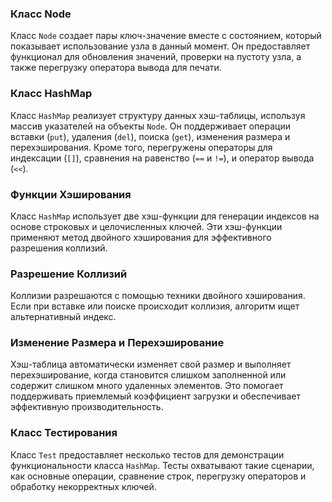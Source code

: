 ### Класс Node
Класс `Node` создает пары ключ-значение вместе с состоянием, который показывает использование узла в данный момент. Он предоставляет функционал для обновления значений, проверки на пустоту узла, а также перегрузку оператора вывода для печати.

### Класс HashMap
Класс `HashMap` реализует структуру данных хэш-таблицы, используя массив указателей на объекты `Node`. Он поддерживает операции вставки (`put`), удаления (`del`), поиска (`get`), изменения размера и перехэширования. Кроме того, перегружены операторы для индексации (`[]`), сравнения на равенство (`==` и `!=`), и оператор вывода (`<<`).

### Функции Хэширования
Класс `HashMap` использует две хэш-функции для генерации индексов на основе строковых и целочисленных ключей. Эти хэш-функции применяют метод двойного хэширования для эффективного разрешения коллизий.

### Разрешение Коллизий
Коллизии разрешаются с помощью техники двойного хэширования. Если при вставке или поиске происходит коллизия, алгоритм ищет альтернативный индекс.

### Изменение Размера и Перехэширование
Хэш-таблица автоматически изменяет свой размер и выполняет перехэширование, когда становится слишком заполненной или содержит слишком много удаленных элементов. Это помогает поддерживать приемлемый коэффициент загрузки и обеспечивает эффективную производительность.

### Класс Тестирования
Класс `Test` предоставляет несколько тестов для демонстрации функциональности класса `HashMap`. Тесты охватывают такие сценарии, как основные операции, сравнение строк, перегрузку операторов и обработку некорректных ключей.
